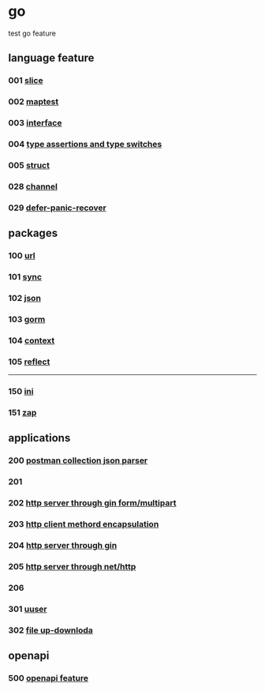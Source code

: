 # go

test go feature

## language feature

### 001 [slice](001)

### 002 [maptest](002)

### 003 [interface](003)

### 004 [type assertions and type switches](004)

### 005 [struct](005)

### 028 [channel](028)

### 029 [defer-panic-recover](029)

## packages

### 100 [url](100)

### 101 [sync](101)

### 102 [json](102)

### 103 [gorm](103)

### 104 [context](104)

### 105 [reflect](105)

---

### 150 [ini ](150)

### 151 [zap ](151)

## applications

### 200 [postman collection json parser](200)

### 201 [](201)

### 202 [http server through gin form/multipart](202)

### 203 [http client methord encapsulation](203)

### 204 [http server through gin](204)

### 205 [http server through net/http](205)

### 206 [](206)

### 301 [uuser](301)

### 302 [file up-downloda](302)

## openapi

### 500 [openapi feature](500)
